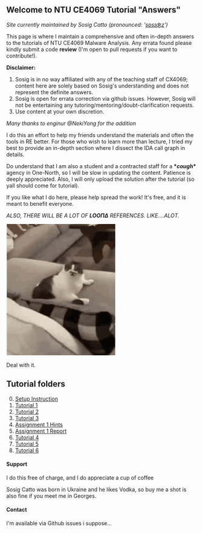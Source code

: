## Welcome to NTU CE4069 Tutorial "Answers" 

_Site currently maintained by Sosig Catto (pronounced: '[sɒsɪʤz](https://www.google.com/search?client=firefox-b-d&q=sausage+ipa+pronunciation)')_

This page is where I maintain a comprehensive and often in-depth answers to the tutorials of NTU CE4069 Malware Analysis. Any errata found please kindly submit a code **review** (I'm open to pull requests if you want to contribute!). 

**Disclaimer:**
1) Sosig is in no way affiliated with any of the teaching staff of CX4069; content here are solely based on Sosig's understanding and does not represent the definite answers. 
2) Sosig is open for errata correction via github issues. However, Sosig will not be entertaining any tutoring/mentoring/doubt-clarification requests.
3) Use content at your own discretion.

_Many thanks to enginur @NekiYong for the addition_

I do this an effort to help my friends understand the materials and often the tools in RE better. For those who wish to learn more than lecture, I tried my best to provide an in-depth section where I dissect the IDA call graph in details. 

Do understand that I am also a student and a contracted staff for a **\*_cough_\*** agency in One-North, so I will be slow in updating the content. Patience is deeply appreciated. Also, I will only upload the solution after the tutorial (so yall should come for tutorial). 

If you like what I do here, please help spread the work! It's free, and it is meant to benefit everyone. 

_ALSO, THERE WILL BE A LOT OF **LOOΠΔ** REFERENCES. LIKE....ALOT._

![Cat Lick](./catlick.gif)

Deal with it. 

## **Tutorial folders**
0. [Setup Instruction](./L0/install.md)
1. [Tutorial 1](./L1/L1.md)
2. [Tutorial 2](./L2/L2.md)
3. [Tutorial 3](./L3/L3.md)
4. [Assignment 1 Hints](./L3/sakura_qn.html)
5. [Assignment 1 Report](./A1/A1.md)
6. [Tutorial 4](./L4/L4.md)
7. [Tutorial 5](./L5/L5.md)
8. [Tutorial 6](./L6/L6.md)

#### **Support** 

I do this free of charge, and I do appreciate a cup of coffee

Sosig Catto was born in Ukraine and he likes Vodka, so buy me a shot is also fine if you meet me in Georges.

#### **Contact**

I'm available via Github issues i suppose...


